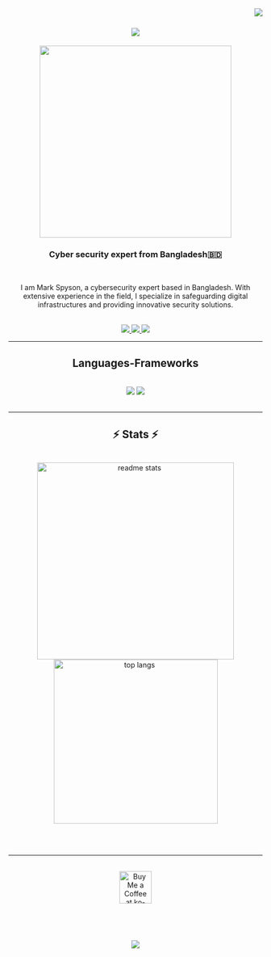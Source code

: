 
<img align="right" src="https://visitor-badge.laobi.icu/badge?page_id=jwenjian.visitor-badge"/>

<h1 align="center">
    <img src="https://readme-typing-svg.herokuapp.com/?font=Righteous&size=35&center=true&vCenter=true&width=500&height=70&duration=4000&lines=Hi+There!+;+I'm+Mark+SPYSON;" />
</h1>

<p align="center">
  <img src="https://user-images.githubusercontent.com/49580304/110318584-81067880-7fc2-11eb-8391-152d308e7f2b.gif" width="380" />
</p>

<h3 align="center">Cyber security expert from Bangladesh🇧🇩</h3>

<br/>

<div align="center">
 
I am Mark Spyson, a cybersecurity expert based in Bangladesh. With extensive experience in the field, I specialize in safeguarding digital infrastructures and providing innovative security solutions.

<br>
 </div>
 
<div align="center"> 
  <a href="mdshagormahmud9457@gmail.com">
    <img src="https://img.shields.io/badge/Gmail-333333?style=for-the-badge&logo=gmail&logoColor=red" />
  </a>
  <a href="https://bd.linkedin.com/in/md-shagor-mahmud-47b33a390" target="_blank">
    <img src="https://img.shields.io/badge/LinkedIn-0077B5?style=for-the-badge&logo=linkedin&logoColor=white" target="_blank" />
  </a>
  <a href="https://spyson.bio.link" target="_blank">
     <img src="https://img.shields.io/badge/Portfolio-FF5722?style=for-the-badge&logo=todoist&logoColor=white" target="_blank" /> <!-- sqlite, safari, google-chrome are other good icon options -->
  </a>
</div>

 <hr/>
<h2 align="center">Languages-Frameworks</h2>
<br/>
<div align="center">
    <img src="https://skillicons.dev/icons?i=react,html,css,vscode,github,php" />
    <img src="https://skillicons.dev/icons?i=nodejs,python,javascript,c,java,mysql" /><br>
</div>

<br/>
<hr/>

<h2 align="center">⚡ Stats ⚡</h2>
<br>
<div align=center>
  <img width=390 src="https://github-readme-stats-salesp07.vercel.app/api?username=spyson07&count_private=true&show_icons=true&theme=react&rank_icon=github&border_radius=10" alt="readme stats" />
  <br/>
  <img width=325 align="center" src="https://github-readme-stats-salesp07.vercel.app/api/top-langs/?username=spyson07&hide=HTML&langs_count=8&layout=compact&theme=react&border_radius=10&size_weight=0.5&count_weight=0.5&exclude_repo=github-readme-stats" alt="top langs" />
</div>

<br/><br/>

<hr/>

<br/>

<div align="center">
<a href='https://buymeacoffee.com/spyson07' target='_blank'><img height='64' style='border:0px;height:64px;' src='https://storage.ko-fi.com/cdn/kofi1.png?v=3' border='0' alt='Buy Me a Coffee at ko-fi.com' /></a>
</div>

<br/>

<br>

<h1 align="center">
    <img src="https://readme-typing-svg.herokuapp.com?font=Fira+Code&pause=1000&width=435&lines=REMEMBER+THE+NAME+-+MARK+SPYSON+%E2%98%A0%EF%B8%8F"/>
</h1>
<!--
**SPYSON07/SPYSON07** is a ✨ _special_ ✨ repository because its `README.md` (this file) appears on your GitHub profile.

